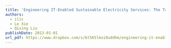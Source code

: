 ```yaml
---
title: 'Engineering IT-Enabled Sustainable Electricity Services: The Tale of Two Low-Cost Green Azores Islands'
authors:
  - ilic
  - Le Xie
  - Qixing Liu
publishDate: 2013-01-01
url_pdf: https://www.dropbox.com/s/bt565lmsi9uddhm/engineering-it-enabled-sustainable-electricity-services.pdf?dl=0
---
```

